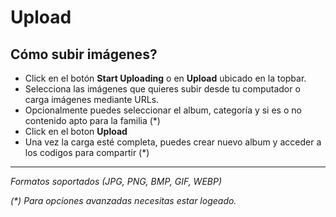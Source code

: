 # Upload

## Cómo subir imágenes? 

- Click en el botón **Start Uploading** o en **Upload** ubicado en la topbar.
- Selecciona las imágenes que quieres subir desde tu computador o carga imágenes mediante URLs.
- Opcionalmente puedes seleccionar el album, categoría y si es o no contenido apto para la familia (*)
- Click en el boton **Upload**
- Una vez la carga esté completa, puedes crear nuevo album y acceder a los codigos para compartir (*)

- - -

*Formatos soportados (JPG, PNG, BMP, GIF, WEBP)*

_(*) Para opciones avanzadas necesitas estar logeado._

